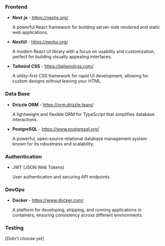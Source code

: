 ### Frontend
- **Next.js** - https://nextjs.org/

  A powerful React framework for building server-side rendered and static web applications.

- **NextUI** - https://nextui.org/
  
  A modern React UI library with a focus on usability and customization, perfect for building visually appealing interfaces.

- **Tailwind CSS** - https://tailwindcss.com/
  
  A utility-first CSS framework for rapid UI development, allowing for custom designs without leaving your HTML.

### Data Base
- **Drizzle ORM** - https://orm.drizzle.team/
  
  A lightweight and flexible ORM for TypeScript that simplifies database interactions.
  
- **PostgreSQL** - https://www.postgresql.org/
 
  A powerful, open-source relational database management system known for its robustness and scalability.

### Authentication
- JWT (JSON Web Tokens)

  User authentication and securing API endpoints.

### DevOps
- **Docker** - https://www.docker.com/
  
  A platform for developing, shipping, and running applications in containers, ensuring consistency across different environments.

### Testing
  [Didn't choose yet]
